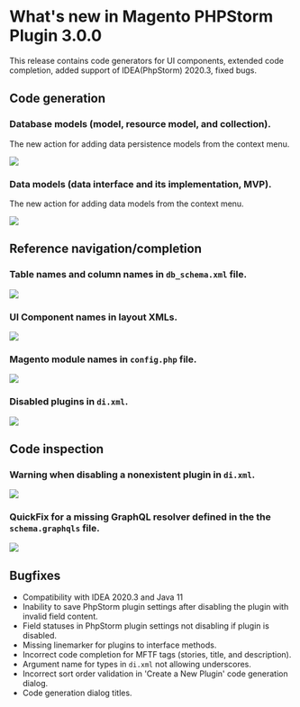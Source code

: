 # What's new in Magento PHPStorm Plugin 3.0.0

This release contains code generators for UI components, extended code completion,
added support of IDEA(PhpStorm) 2020.3, fixed bugs.

## Code generation

### Database models (model, resource model, and collection).

The new action for adding data persistence models from the context menu.

![](https://raw.githubusercontent.com/wiki/magento/magento2-phpstorm-plugin/images/3-0-0/8_models-min.gif)

### Data models (data interface and its implementation, MVP).

The new action for adding data models from the context menu.

![](https://raw.githubusercontent.com/wiki/magento/magento2-phpstorm-plugin/images/3-0-0/6_data_model-min.gif)

## Reference navigation/completion

### Table names and column names in `db_schema.xml` file.

![](https://raw.githubusercontent.com/wiki/magento/magento2-phpstorm-plugin/images/3-0-0/1_db_schema-min.gif)

### UI Component names in layout XMLs.

![](https://raw.githubusercontent.com/wiki/magento/magento2-phpstorm-plugin/images/3-0-0/2_layout_ui_component-min.gif)

### Magento module names in `config.php` file.

![](https://raw.githubusercontent.com/wiki/magento/magento2-phpstorm-plugin/images/3-0-0/4_config_php-min.gif)

### Disabled plugins in `di.xml`.

![](https://raw.githubusercontent.com/wiki/magento/magento2-phpstorm-plugin/images/3-0-0/3_disabled_plugin-min.gif)

## Code inspection

### Warning when disabling a nonexistent plugin in `di.xml`.

![](https://raw.githubusercontent.com/wiki/magento/magento2-phpstorm-plugin/images/3-0-0/5_not_existant_plugin-min.gif)

### QuickFix for a missing GraphQL resolver defined in the the `schema.graphqls` file.

![](https://raw.githubusercontent.com/wiki/magento/magento2-phpstorm-plugin/images/3-0-0/7_quick_fix-min.gif)

## Bugfixes

* Compatibility with IDEA 2020.3 and Java 11
* Inability to save PhpStorm plugin settings after disabling the plugin with invalid field content.
* Field statuses in PhpStorm plugin settings not disabling if plugin is disabled.
* Missing linemarker for plugins to interface methods.
* Incorrect code completion for MFTF tags (stories, title, and description).
* Argument name for types in `di.xml` not allowing underscores.
* Incorrect sort order validation in 'Create a New Plugin' code generation dialog.
* Code generation dialog titles.